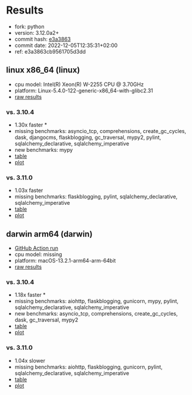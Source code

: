 # Results

- fork: python
- version: 3.12.0a2+
- commit hash: [e3a3863](https://github.com/python/cpython/commit/e3a3863)
- commit date: 2022-12-05T12:35:31+02:00
- ref: e3a3863cb9561705d3dd

## linux x86_64 (linux)

- cpu model: Intel(R) Xeon(R) W-2255 CPU @ 3.70GHz
- platform: Linux-5.4.0-122-generic-x86_64-with-glibc2.31
- [raw results](bm-20221205-linux-x86_64-python-e3a3863cb9561705d3dd-3.12.0a2%2B-e3a3863.json)

### vs. 3.10.4

- 1.30x faster \*
- missing benchmarks: asyncio_tcp, comprehensions, create_gc_cycles, dask, djangocms, flaskblogging, gc_traversal, mypy2, pylint, sqlalchemy_declarative, sqlalchemy_imperative
- new benchmarks: mypy
- [table](bm-20221205-linux-x86_64-python-e3a3863cb9561705d3dd-3.12.0a2%2B-e3a3863-vs-3.10.4.md)
- [plot](bm-20221205-linux-x86_64-python-e3a3863cb9561705d3dd-3.12.0a2%2B-e3a3863-vs-3.10.4.png)

### vs. 3.11.0

- 1.03x faster
- missing benchmarks: flaskblogging, pylint, sqlalchemy_declarative, sqlalchemy_imperative
- [table](bm-20221205-linux-x86_64-python-e3a3863cb9561705d3dd-3.12.0a2%2B-e3a3863-vs-3.11.0.md)
- [plot](bm-20221205-linux-x86_64-python-e3a3863cb9561705d3dd-3.12.0a2%2B-e3a3863-vs-3.11.0.png)

## darwin arm64 (darwin)

- [GitHub Action run](https://github.com/faster-cpython/benchmarking/actions/runs/4494504591)
- cpu model: missing
- platform: macOS-13.2.1-arm64-arm-64bit
- [raw results](bm-20221205-darwin-arm64-python-e3a3863cb9561705d3dd-3.12.0a2%2B-e3a3863.json)

### vs. 3.10.4

- 1.18x faster \*
- missing benchmarks: aiohttp, flaskblogging, gunicorn, mypy, pylint, sqlalchemy_declarative, sqlalchemy_imperative
- new benchmarks: asyncio_tcp, comprehensions, create_gc_cycles, dask, gc_traversal, mypy2
- [table](bm-20221205-darwin-arm64-python-e3a3863cb9561705d3dd-3.12.0a2%2B-e3a3863-vs-3.10.4.md)
- [plot](bm-20221205-darwin-arm64-python-e3a3863cb9561705d3dd-3.12.0a2%2B-e3a3863-vs-3.10.4.png)

### vs. 3.11.0

- 1.04x slower
- missing benchmarks: aiohttp, flaskblogging, gunicorn, pylint, sqlalchemy_declarative, sqlalchemy_imperative
- [table](bm-20221205-darwin-arm64-python-e3a3863cb9561705d3dd-3.12.0a2%2B-e3a3863-vs-3.11.0.md)
- [plot](bm-20221205-darwin-arm64-python-e3a3863cb9561705d3dd-3.12.0a2%2B-e3a3863-vs-3.11.0.png)

